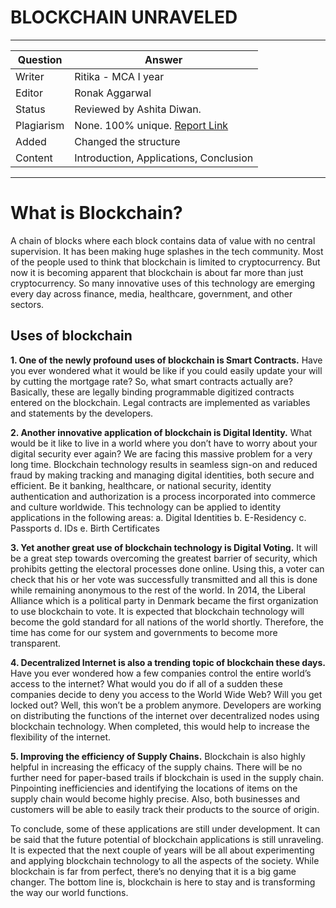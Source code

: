 # BLOCKCHAIN UNRAVELED
---
Question | Answer |
--- | --- |
Writer | Ritika - MCA I year
Editor | Ronak Aggarwal
Status | Reviewed by Ashita Diwan.
Plagiarism | None.  100% unique. [Report Link](./plag-reports/plag-blockchain-unraveled-v1.pdf)
Added | Changed the structure
Content | Introduction, Applications, Conclusion
---

# What is Blockchain?
A chain of blocks where each block contains data of value with no central supervision. It has been making huge splashes in the tech community. Most of the people used to think that blockchain is limited to cryptocurrency. But now it is becoming apparent that blockchain is about far more than just cryptocurrency. So many innovative uses of this technology are emerging every day across finance, media, healthcare, government, and other sectors.

## Uses of blockchain

**1. One of the newly profound uses of blockchain is Smart Contracts.**
Have you ever wondered what it would be like if you could easily update your will by cutting the mortgage rate? So, what smart contracts actually are?
Basically, these are legally binding programmable digitized contracts entered on the blockchain. Legal contracts are implemented as variables and statements by the developers.

**2. Another innovative application of blockchain is Digital Identity.**
What would be it like to live in a world where you don’t have to worry about your digital security ever again? We are facing this massive problem for a very long time. Blockchain technology results in seamless sign-on and reduced fraud by making tracking and managing digital identities, both secure and efficient. Be it banking, healthcare, or national security, identity authentication and authorization is a process incorporated into commerce and culture worldwide.
This technology can be applied to identity applications in the following areas:
a. Digital Identities
b. E-Residency
c. Passports
d. IDs
e. Birth Certificates

**3. Yet another great use of blockchain technology is Digital Voting.**
It will be a great step towards overcoming the greatest barrier of security, which prohibits getting the electoral processes done online. Using this, a voter can check that his or her vote was successfully transmitted and all this is done while remaining anonymous to the rest of the world. In 2014, the Liberal Alliance which is a political party in Denmark became the first organization to use blockchain to vote. It is expected that blockchain technology will become the gold standard for all nations of the world shortly. Therefore, the time has come for our system and governments to become more transparent.

**4. Decentralized Internet is also a trending topic of blockchain these days.**
Have you ever wondered how a few companies control the entire world’s access to the internet? What would you do if all of a sudden these companies decide to deny you access to the World Wide Web? Will you get locked out?
Well, this won’t be a problem anymore. Developers are working on distributing the functions of the internet over decentralized nodes using blockchain technology. When completed, this would help to increase the flexibility of the internet.

**5. Improving the efficiency of Supply Chains.**
Blockchain is also highly helpful in increasing the efficacy of the supply chains. There will be no further need for paper-based trails if blockchain is used in the supply chain. Pinpointing inefficiencies and identifying the locations of items on the supply chain would become highly precise. Also, both businesses and customers will be able to easily track their products to the source of origin.

To conclude, some of these applications are still under development. It can be said that the future potential of blockchain applications is still unraveling. It is expected that the next couple of years will be all about experimenting and applying blockchain technology to all the aspects of the society. While blockchain is far from perfect, there’s no denying that it is a big game changer. The bottom line is, blockchain is here to stay and is transforming the way our world functions.
